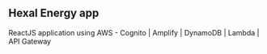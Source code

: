 ## Hexal Energy app
ReactJS application using AWS - Cognito | Amplify | DynamoDB | Lambda | API Gateway
